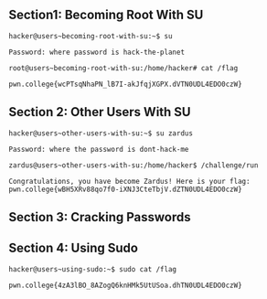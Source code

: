 ## Section1: Becoming Root With SU
`hacker@users~becoming-root-with-su:~$ su`
```
Password: where password is hack-the-planet
```
`root@users~becoming-root-with-su:/home/hacker# cat /flag`
```
pwn.college{wcPTsqNhaPN_lB7I-akJfqjXGPX.dVTN0UDL4EDO0czW}
```
## Section 2: Other Users With SU
`hacker@users~other-users-with-su:~$ su zardus`
```
Password: where the password is dont-hack-me
```
`zardus@users~other-users-with-su:/home/hacker$ /challenge/run`
```
Congratulations, you have become Zardus! Here is your flag:
pwn.college{wBH5XRv88qo7f0-iXNJ3CteTbjV.dZTN0UDL4EDO0czW}
```
## Section 3: Cracking Passwords
## Section 4: Using Sudo
`hacker@users~using-sudo:~$ sudo cat /flag`
```
pwn.college{4zA3lBO_8AZogQ6knHMk5UtUSoa.dhTN0UDL4EDO0czW}
```
